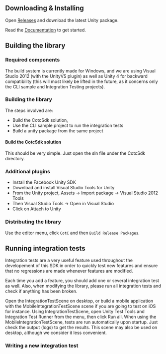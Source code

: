 ## Downloading & Installing

Open [Releases](https://github.com/clanofthecloud/unity-sdk/releases) and download the latest Unity package.

Read the [Documentation](http://clanofthecloud.github.io/unity-sdk/) to get started.

## Building the library

### Required components

The build system is currently made for Windows, and we are using Visual Studio 2012 (with the UnityVS plugin) as well as Unity 4 for backward compatibility (this will most likely be lifted in the future, as it concerns only the CLI sample and Integration Testing projects).

### Building the library

The steps involved are:
- Build the CotcSdk solution,
- Use the CLI sample project to run the integration tests
- Build a unity package from the same project


#### Build the CotcSdk solution

This should be very simple. Just open the sln file under the CotcSdk directory.


### Additional plugins

- Install the Facebook Unity SDK
- Download and install Visual Studio Tools for Unity
- From the Unity project, Assets -> Import package -> Visual Studio 2012 Tools
- Then Visual Studio Tools -> Open in Visual Studio
- Click on Attach to Unity

### Distributing the library

Use the editor menu, click `CotC` and then `Build Release Packages`.

## Running integration tests

Integration tests are a very useful feature used throughout the developement of this SDK in order to quickly test new features and ensure that no regressions are made whenever features are modified.

Each time you add a feature, you should add one or several integration test as well. Also, when modifying the library, please run all integration tests and check if anything has been broken.

Open the IntegrationTestScene on desktop, or build a mobile application with the MobileIntegrationTestScene scene if you are going to test on iOS for instance. Using IntegrationTestScene, open Unity Test Tools and Integration Test Runner from the menu, then click Run all. When using the MobileIntegrationTestScene, tests are run automatically upon startup. Just check the output (logs) to get the results. This scene may also be used on desktop, although we consider it less convenient.

### Writing a new integration test





